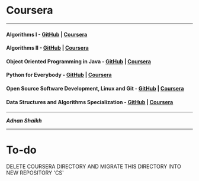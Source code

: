 # Coursera

---

#### Algorithms I - [GitHub](https://github.com/10adnan75/Coursera/tree/main/Algorithms-Part%20I) | [Coursera](https://www.coursera.org/learn/algorithms-part1)

#### Algorithms II - [GitHub](https://github.com/10adnan75/Coursera/tree/main/Algorithms-Part%20II) | [Coursera](https://www.coursera.org/learn/algorithms-part2)

#### Object Oriented Programming in Java - [GitHub](https://github.com/10adnan75/Coursera/tree/main/Object%20Oriented%20Programming%20in%20Java%20Specialization) | [Coursera](https://www.coursera.org/specializations/object-oriented-programming)

#### Python for Everybody - [GitHub](https://github.com/10adnan75/Coursera/tree/main/Python%20for%20Everybody%20Specialization) | [Coursera](https://www.coursera.org/specializations/python)

#### Open Source Software Development, Linux and Git - [GitHub](https://github.com/10adnan75/Coursera/tree/main/Open%20Source%20Software%20Development%2C%20Linux%20and%20Git%20Specialization) | [Coursera](https://www.coursera.org/specializations/oss-development-linux-git)

#### Data Structures and Algorithms Specialization - [GitHub](https://github.com/10adnan75/Coursera/tree/main/Data%20Structures%20and%20Algorithms%20Specialization) | [Coursera](https://www.coursera.org/specializations/data-structures-algorithms)

---

**_Adnan Shaikh_**

---

# To-do

DELETE COURSERA DIRECTORY AND MIGRATE THIS DIRECTORY INTO NEW REPOSITORY 'CS'

